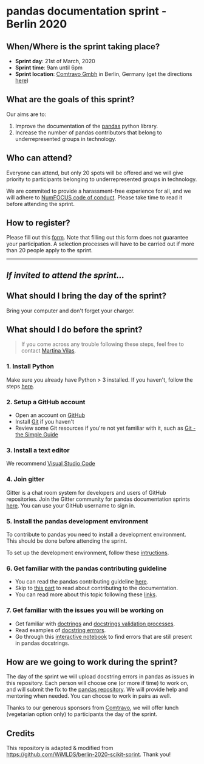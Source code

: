 # pandas documentation sprint - Berlin 2020

## When/Where is the sprint taking place?
- **Sprint day**: 21st of March, 2020
- **Sprint time**: 9am until 6pm
- **Sprint location**: [Comtravo Gmbh](https://www.comtravo.com/de/) in Berlin, Germany (get the directions [here](https://www.google.com/maps/place/Comtravo+GmbH/@52.49445,13.4208812,17z/data=!3m1!4b1!4m5!3m4!1s0x47a84e3a1ac9d0a3:0xae81205016b51c44!8m2!3d52.49445!4d13.4230699?shorturl=1))


## What are the goals of this sprint?
Our aims are to:
1. Improve the documentation of the [pandas](https://pandas.pydata.org/) python library.
2. Increase the number of pandas contributors that belong to underrepresented groups in technology.


## Who can attend?
Everyone can attend, but only 20 spots will be offered and we will give priority to participants belonging to underrepresented groups in technology.

We are commited to provide a harassment-free experience for all, and we will adhere to [NumFOCUS code of conduct](https://numfocus.org/code-of-conduct). Please take time to read it before attending the sprint.


## How to register?
Please fill out this [form](https://forms.gle/ZCYxnNk9GM8eWX6XA). Note that filling out this form does not guarantee your participation. A selection processes will have to be carried out if more than 20 people apply to the sprint.

___

## _If invited to attend the sprint..._

## What should I bring the day of the sprint?
Bring your computer and don't forget your charger.


## What should I do before the sprint?

> If you come across any trouble following these steps, feel free to contact [Martina Vilas](https://github.com/martinagvilas).

### 1. Install Python
Make sure you already have Python > 3 installed. If you haven't, follow the steps [here](https://www.python.org/downloads/).

### 2. Setup a GitHub account
- Open an account on [GitHub](https://github.com)
- Install [Git](https://git-scm.com/book/en/v2/Getting-Started-Installing-Git) if you haven't
- Review some Git resources if you're not yet familiar with it, such as [Git - the Simple Guide](https://rogerdudler.github.io/git-guide/)

### 3. Install a text editor
We recommend [Visual Studio Code](https://code.visualstudio.com/)

### 4. Join gitter
Gitter is a chat room system for developers and users of GitHub repositories.  Join the Gitter community for pandas documentation sprints [here](https://gitter.im/py-sprints/pandas-doc). You can use your GitHub username to sign in.

### 5. Install the pandas development environment
To contribute to pandas you need to install a development environment. This should be done before attending the sprint. 

To set up the development environment, follow these [intructions](https://dev.pandas.io/docs/development/contributing.html#contributing-dev-env).

### 6. Get familiar with the pandas contributing guideline
- You can read the pandas contributing guideline [here](https://dev.pandas.io/docs/development/contributing.html).
- Skip to [this part](https://dev.pandas.io/docs/development/contributing.html#contributing-to-the-documentation) to read about contributing to the documentation.
- You can read more about this topic following these [links](https://www.pandanistas.org/pages/resources.html).

### 7. Get familiar with the issues you will be working on
- Get familiar with [doctrings](https://dev.pandas.io/docs/development/contributing_docstring.html#docstring) and [docstrings validation processes](https://github.com/pandanistas/docstring_notebooks/wiki/Docstrings).
- Read examples of [docstring errrors](https://github.com/pandanistas/docstring_notebooks/wiki/Docstring-Errors-Examples).
- Go through this [interactive notebook](https://github.com/pandanistas/docstring_notebooks) to find errors that are still present in pandas docstrings. 

## How are we going to work during the sprint?
The day of the sprint we will upload docstring errors in pandas as issues in this repository. Each person will choose one (or more if time) to work on, and will submit the fix to the [pandas repository](https://github.com/pandas-dev/pandas). We will provide help and mentoring when needed. You can choose to work in pairs as well.

Thanks to our generous sponsors from [Comtravo](https://www.comtravo.com/de/), we will offer lunch (vegetarian option only) to participants the day of the sprint.

## Credits
This repository is adapted & modified from https://github.com/WiMLDS/berlin-2020-scikit-sprint. Thank you!